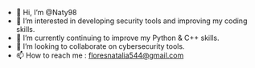 - 👋 Hi, I’m @Naty98
- 👀 I’m interested in developing security tools and improving my coding skills.
- 🌱 I’m currently continuing to improve my Python & C++ skills.
- 💞️ I’m looking to collaborate on cybersecurity tools.
- 📫 How to reach me : floresnatalia544@gmail.com

<!---
Naty98/Naty98 is a ✨ special ✨ repository because its `README.md` (this file) appears on your GitHub profile.
You can click the Preview link to take a look at your changes.
--->

